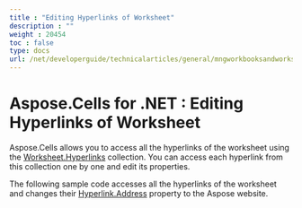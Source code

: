 ```yaml
---
title : "Editing Hyperlinks of Worksheet" 
description : "" 
weight : 20454 
toc : false
type: docs
url: /net/developerguide/technicalarticles/general/mngworkbooksandworksheets/editing+hyperlinks+of+worksheet/
---
```


# Aspose.Cells for .NET : Editing Hyperlinks of Worksheet


Aspose.Cells allows you to access all the hyperlinks of the worksheet using the [Worksheet.Hyperlinks](https://apireference.aspose.com/net/cells/aspose.cells/worksheet/properties/hyperlinks) collection. You can access each hyperlink from this collection one by one and edit its properties.

The following sample code accesses all the hyperlinks of the worksheet and changes their [Hyperlink.Address](https://apireference.aspose.com/net/cells/aspose.cells/hyperlink/properties/address) property to the Aspose website.

